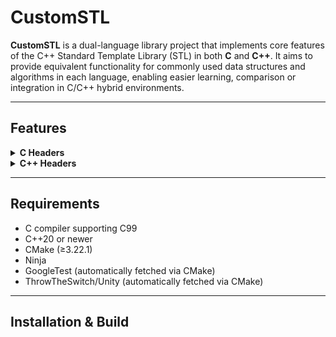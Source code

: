 # CustomSTL

<!-- **Version**: 1.0.0 (beta) -->

**CustomSTL** is a dual-language library project that implements core features of the C++ Standard Template Library (STL) in both **C** and **C++**. It aims to provide equivalent functionality for commonly used data structures and algorithms in each language, enabling easier learning, comparison or integration in C/C++ hybrid environments.

---

## Features

<details>
<summary><b>C Headers</b></summary>

- `c_list`
- `c_priority_queue`
- `c_queue`
- `c_stack`
- `c_utility`
- `c_vector`
</details>

<details>
<summary><b>C++ Headers</b></summary>

- `algorithm`
- `array`
- `barrier`
- `bit`
- `bitset`
- `chrono`
- `complex`
- `condition_variable`
- `counting_semaphore`
- `deque`
- `forward_list`
- `functional`
- `iterator`
- `limits`
- `list`
- `map`
- `memory`
- `mutex`
- `numbers`
- `numeric`
- `pair`
- `queue`
- `ratio`
- `set`
- `shared_mutex`
- `stack`
- `string_view`
- `string`
- `thread`
- `tuple`
- `type_traits`
- `unordered_map`
- `unordered_set`
- `utility`
- `vector`
</details>

---

## Requirements

- C compiler supporting C99
- C++20 or newer
- CMake (≥3.22.1)
- Ninja
- GoogleTest (automatically fetched via CMake)
- ThrowTheSwitch/Unity (automatically fetched via CMake)

---

## Installation & Build

